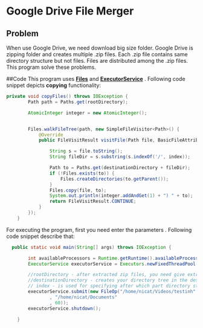 # Google Drive File Merger
## Problem
When use Google Drive, we need download big size folder. Google Drive is zipping folder and creates multiple .zip files. Each .zip file contains same directory structure but not files. Files are distributed among the .zip files. This program solve these problems.

##Code
This program uses [**Files**](https://docs.oracle.com/javase/8/docs/api/java/nio/file/package-summary.html "java.nio.file") and [**ExecutorService**](https://docs.oracle.com/javase/8/docs/api/java/util/concurrent/ExecutorService.html "ExecutorService") . Following code snippet depicts **copying** functionality:
```java
private void copyFiles() throws IOException {
        Path path = Paths.get(rootDirectory);

        AtomicInteger integer = new AtomicInteger();


        Files.walkFileTree(path, new SimpleFileVisitor<Path>() {
            @Override
            public FileVisitResult visitFile(Path file, BasicFileAttributes attrs) throws IOException {

                String s = file.toString();
                String fileDir = s.substring(s.indexOf('/', index));

                Path to = Paths.get(destinationDirectory + fileDir);
                if (!Files.exists(to)) {
                    Files.createDirectories(to.getParent());
                }
                Files.copy(file, to);
                System.out.println(integer.addAndGet(1) + ") " + to);
                return FileVisitResult.CONTINUE;
            }
        });
    }
```
For executing the program, first you need enter the parameters . Following code snippet describe that:
```java
  public static void main(String[] args) throws IOException {

        int availableProcessors = Runtime.getRuntime().availableProcessors();
        ExecutorService executorService = Executors.newFixedThreadPool(availableProcessors);

        //rootDirectory - after extracted zip files, you need give extracted directory
        //destinationDirectory - creates your directory tree in the destination directory
        // index - is used for specifying after which part directory structure is repeating
        executorService.submit(new FileOp("/home/nicat/Videos/testinh"
                , "/home/nicat/Documents"
                , 60));
        executorService.shutdown();

    }
```
